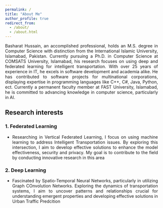 ```yaml
---
permalink: /
title: "About Me"
author_profile: true
redirect_from: 
  - /about/
  - /about.html
---
```


<div style="text-align: justify;">
Basharat Hussain, an accomplished professional, holds an M.S. degree in Computer Science with distinction from the International Islamic University, Islamabad, Pakistan. Currently pursuing a Ph.D. in Computer Science at COMSATS University, Islamabad, his research focuses on using deep and federated learning for intelligent transportation. With over 25 years of experience in IT, he excels in software development and academia alike. He has contributed to software projects for multinational corporations, displaying expertise in programming languages like C++, C#, Java, Python, ect. Currently a permanent faculty member at FAST University, Islamabad, he is committed to advancing knowledge in computer science, particularly in AI.
</div> 


## Research interests

### 1. Federated Learning

- <div style="text-align: justify;">  Researching in Vertical Federated Learning, I focus on using machine learning to address Intelligent Transportation issues. By exploring this intersection, I aim to develop effective solutions to enhance the model effectiveness, security and privacy. My goal is to contribute to the field by conducting innovative research in this area </div>

### 2. Deep Learning

- <div style="text-align: justify;"> Fascinated by Spatio-Temporal Neural Networks, particularly in utilizing Graph COnvolution Networks. Exploring the dynamics of transportation systems, I aim to uncover patterns and relationships crucial for understanding emergent properties and developing effective solutions in Urban Traffic Predcition </div>